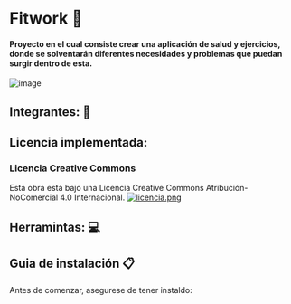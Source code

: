 # Fitwork :nut_and_bolt:
#### Proyecto en el cual consiste crear una aplicación de salud y ejercicios, donde se solventarán diferentes necesidades y problemas que puedan surgir dentro de esta. 

![image](https://th.bing.com/th/id/R.c9db8cb4b56f1e04795259194ba2cbb6?rik=ABUUpoa%2fhSZ7yw&pid=ImgRaw&r=0) 

## Integrantes: :busts_in_silhouette:

## Licencia implementada:
### Licencia Creative Commons
Esta obra está bajo una Licencia Creative Commons Atribución-NoComercial 4.0 Internacional.
[![licencia.png](https://i.postimg.cc/zv4Yk6Mh/licencia.png)](https://postimg.cc/YLNPrnt2)
## Herramintas: :computer:


## Guia de instalación :clipboard:
Antes de comenzar, asegurese de tener instaldo:<br>

